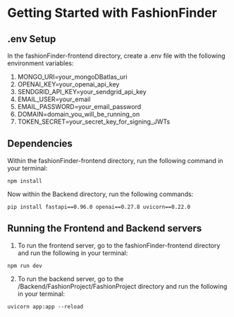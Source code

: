 # Getting Started with FashionFinder

## .env Setup

In the fashionFinder-frontend directory, create a .env file with the following environment variables:

1. MONGO_URI=your_mongoDBatlas_uri
2. OPENAI_KEY=your_openai_api_key
3. SENDGRID_API_KEY=your_sendgrid_api_key
4. EMAIL_USER=your_email
5. EMAIL_PASSWORD=your_email_password
6. DOMAIN=domain_you_will_be_running_on
7. TOKEN_SECRET=your_secret_key_for_signing_JWTs

## Dependencies

Within the fashionFinder-frontend directory, run the following command in your terminal:

```plaintext
npm install
```

Now within the Backend directory, run the following commands:
```plaintext
pip install fastapi==0.96.0 openai==0.27.8 uvicorn==0.22.0
```

## Running the Frontend and Backend servers
1. To run the frontend server, go to the fashionFinder-frontend directory and run the following in your terminal:
```plaintext
npm run dev
```
2. To run the backend server, go to the /Backend/FashionProject/FashionProject directory and run the following in your terminal:
```plaintext
uvicorn app:app --reload
```
